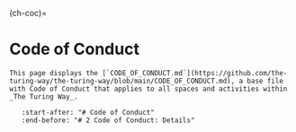 (ch-coc)=
# Code of Conduct

```{note}
This page displays the [`CODE_OF_CONDUCT.md`](https://github.com/the-turing-way/the-turing-way/blob/main/CODE_OF_CONDUCT.md), a base file with Code of Conduct that applies to all spaces and activities within _The Turing Way_.
```

```{include} ../../../CODE_OF_CONDUCT.md
   :start-after: "# Code of Conduct"
   :end-before: "# 2 Code of Conduct: Details"
```
